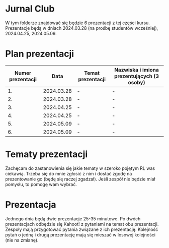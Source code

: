 # Jurnal Club

W tym folderze znajdować się będzie 6 prezentacji z tej części kursu. Prezentacje będą w dniach 2024.03.28 (na prośbę studentów wcześniej), 2024.04.25, 2024.05.09.

# Plan prezentacji

|        Numer prezentacji        |Data                          |Temat prezentacji                         | Nazwiska i imiona prezentujących (3 osoby) |
|--------------|-------------------------------|-----------------------------|-------------------|
|1.|2024.03.28| - | - |
|2.|2024.03.28| - | - |
|3.|2024.04.25| - | - |
|4.|2024.04.25| - | - |
|5.|2024.05.09| - | - |
|6.|2024.05.09| - | - |

# Tematy prezentacji

Zachęcam do zastanowienia się jakie tematy w szeroko pojętym RL was ciekawią. Trzeba się do mnie zgłosić z nim i dostać zgodę na prezentowanie go (będę się raczej zgadzał). Jeśli zespół nie będzie miał pomysłu, to pomogę wam wybrać.

# Prezentacja

Jednego dnia będą dwie prezentacje 25-35 minutowe. Po dwóch prezentacjach odbędzie się Kahoot! z pytaniami na temat obu prezentacji. Zespoły mają przygotować pytania związane z ich prezentację. Kolejność pytań o jedną i drugą prezentację mają się mieszać w losowej kolejności (nie na zmianę).
